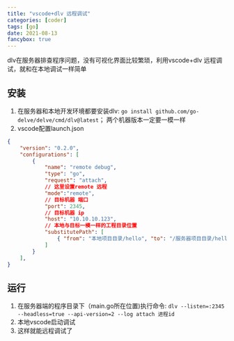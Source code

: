 ```yaml
---
title: "vscode+dlv 远程调试"
categories: [coder]
tags: [go]
date: 2021-08-13
fancybox: true 
---
```


dlv在服务器排查程序问题，没有可视化界面比较繁琐，利用vscode+dlv 远程调试，就和在本地调试一样简单

## 安装
1. 在服务器和本地开发环境都要安装dlv:   `go install github.com/go-delve/delve/cmd/dlv@latest`； 两个机器版本一定要一模一样
2. vscode配置launch.json
```json
{
    "version": "0.2.0",
    "configurations": [
        {
            "name": "remote debug",
            "type": "go",
            "request": "attach",
            // 这里设置remote 远程
            "mode":"remote",
            // 目标机器 端口
            "port": 2345,
            // 目标机器 ip
            "host": "10.10.10.123",
            // 本地与目标一模一样的工程目录位置
            "substitutePath": [
                { "from": "本地项目目录/hello", "to": "/服务器项目目录/hello" },
            ]
        }
    ],
}
```

## 运行
1. 在服务器端的程序目录下（main.go所在位置)执行命令: `dlv --listen=:2345 --headless=true --api-version=2 --log attach 进程id`
2. 本地vscode启动调试
3. 这样就能远程调试了


